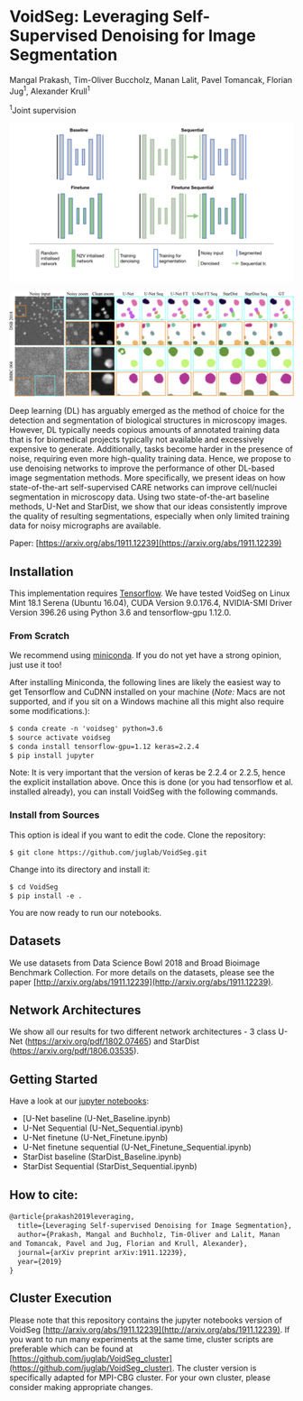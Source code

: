 # VoidSeg: Leveraging Self-Supervised Denoising for Image Segmentation 
Mangal Prakash, Tim-Oliver Buccholz, Manan Lalit, Pavel Tomancak, Florian Jug<sup>1</sup>, Alexander Krull<sup>1</sup>

<sup>1</sup>Joint supervision

![teaserFigure](figures/Teaser.png)
 
 
 ![resultsFigure](figures/qualitative_results.png)

Deep learning (DL) has arguably emerged as the method of choice for the detection and segmentation of biological 
structures in microscopy images. However, DL typically needs copious amounts of annotated training data that is 
for biomedical projects typically not available and excessively expensive to generate. Additionally, tasks become 
harder in the presence of noise, requiring even more high-quality training data. Hence, we propose to use denoising 
networks to improve the performance of other DL-based image segmentation methods. More specifically, we present 
ideas on how state-of-the-art self-supervised CARE networks can improve cell/nuclei segmentation in microscopy data. 
Using two state-of-the-art baseline methods, U-Net and StarDist, we show that our ideas consistently improve the quality
of resulting segmentations, especially when only limited training data for noisy micrographs are available.

Paper: [https://arxiv.org/abs/1911.12239](https://arxiv.org/abs/1911.12239)

## Installation
This implementation requires [Tensorflow](https://www.tensorflow.org/install/).
We have tested VoidSeg on Linux Mint 18.1 Serena (Ubuntu 16.04), CUDA Version 9.0.176.4, 
NVIDIA-SMI Driver Version 396.26 using Python 3.6 and tensorflow-gpu 1.12.0. 

### From Scratch
We recommend using [miniconda](https://docs.conda.io/en/latest/miniconda.html).
If you do not yet have a strong opinion, just use it too!

After installing Miniconda, the following lines are likely the easiest way to get Tensorflow and CuDNN 
installed on your machine (_Note:_ Macs are not supported, and if you sit on a Windows machine all this might 
also require some modifications.):

```
$ conda create -n 'voidseg' python=3.6
$ source activate voidseg
$ conda install tensorflow-gpu=1.12 keras=2.2.4
$ pip install jupyter
```

Note: It is very important that the version of keras be 2.2.4 or 2.2.5, hence the explicit installation above.
Once this is done (or you had tensorflow et al. installed already), you can install VoidSeg with the following commands.

### Install from Sources 
This option is ideal if you want to edit the code. Clone the repository:

```
$ git clone https://github.com/juglab/VoidSeg.git
```
Change into its directory and install it:

```
$ cd VoidSeg
$ pip install -e .
```
You are now ready to run our notebooks.

## Datasets 
We use datasets from Data Science Bowl 2018 and Broad Bioimage Benchmark Collection. For more details on 
the datasets, please see the paper [http://arxiv.org/abs/1911.12239](http://arxiv.org/abs/1911.12239).

## Network Architectures
We show all our results for two different network architectures - 3 class U-Net (https://arxiv.org/pdf/1802.07465) 
and StarDist (https://arxiv.org/pdf/1806.03535).

## Getting Started
Have a look at our [jupyter notebooks](examples):

* [U-Net baseline (U-Net_Baseline.ipynb)
* U-Net Sequential (U-Net_Sequential.ipynb)
* U-Net finetune (U-Net_Finetune.ipynb)
* U-Net finetune sequential (U-Net_Finetune_Sequential.ipynb)
* StarDist baseline (StarDist_Baseline.ipynb)
* StarDist Sequential (StarDist_Sequential.ipynb)

## How to cite:
```
@article{prakash2019leveraging,
  title={Leveraging Self-supervised Denoising for Image Segmentation},
  author={Prakash, Mangal and Buchholz, Tim-Oliver and Lalit, Manan and Tomancak, Pavel and Jug, Florian and Krull, Alexander},
  journal={arXiv preprint arXiv:1911.12239},
  year={2019}
}
```

## Cluster Execution
Please note that this repository contains the jupyter notebooks version of VoidSeg 
[http://arxiv.org/abs/1911.12239](http://arxiv.org/abs/1911.12239). If 
you want to run many experiments at the same time, cluster scripts are preferable which can be found at 
[https://github.com/juglab/VoidSeg_cluster](https://github.com/juglab/VoidSeg_cluster). The cluster version is 
specifically adapted for MPI-CBG cluster. For your own cluster, please consider making appropriate changes.
